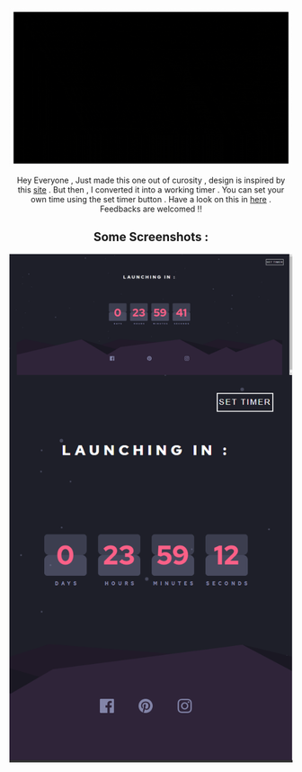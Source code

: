 <h1 align="center" color="Mellow"></h1>
<img src="images\COUNTDOWN TIMER.gif" alt="main poster of teh read me file  " align="center">

<p align="center">Hey Everyone , Just made this one out of curosity , design is inspired by this <a href="https://www.frontendmentor.io/challenges/launch-countdown-timer-N0XkGfyz-">site</a> . But then , I converted it into a working timer . You can set your own time using the set timer button . Have a look on this in <a href="https://sarthakjain594.github.io/Countdown-Timer/">here</a> . 
Feedbacks are welcomed !! 
</p>

<h2 align="center">Some Screenshots : </h2>

<img src="images/desktop-view.png" alt="this is the desktop view of the site " align="center">
<img src="images/mobile-view.png" alt="this is the mobile view of the site " align="center">
